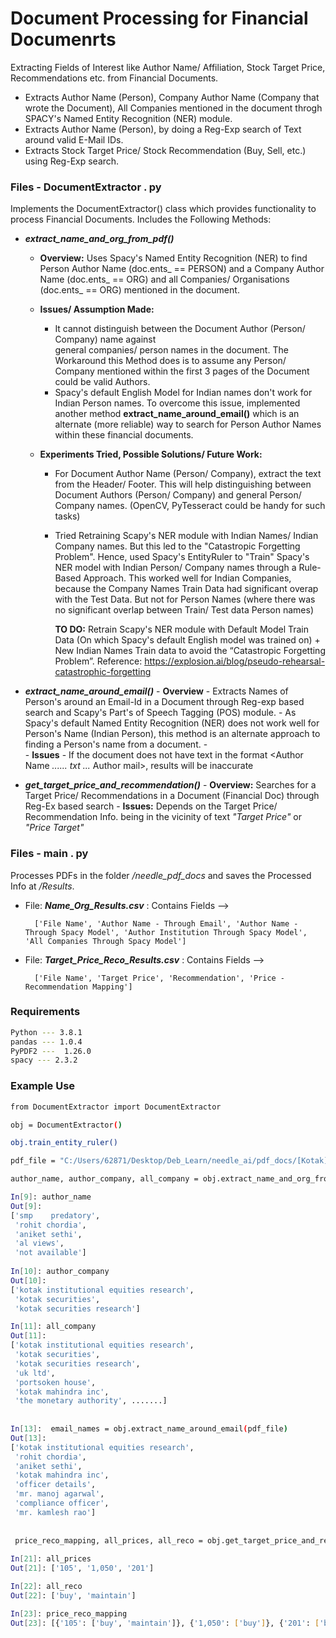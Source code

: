 # Document Processing for Financial Documenrts

Extracting Fields of Interest like Author Name/ Affiliation, Stock Target Price, Recommendations etc. from Financial Documents.

  - Extracts Author Name (Person), Company Author Name (Company that wrote the Document), All Companies mentioned in the document throgh SPACY's Named Entity Recognition (NER) module.
  - Extracts Author Name (Person), by doing a Reg-Exp search of Text around valid E-Mail IDs.
  - Extracts Stock Target Price/ Stock Recommendation (Buy, Sell, etc.) using Reg-Exp search.

### Files - DocumentExtractor . py
Implements the DocumentExtractor() class which provides functionality to process Financial Documents. Includes the Following Methods:
  - ***extract_name_and_org_from_pdf()***
      - **Overview:**
          Uses Spacy's Named Entity Recognition (NER) to find Person Author Name (doc.ents_ == PERSON) and a Company Author Name (doc.ents_ == ORG) and all Companies/ Organisations (doc.ents_ == ORG) mentioned in the document.

    - **Issues/ Assumption Made:**
        - It cannot distinguish between the Document Author (Person/ Company) name against  
          general companies/ person names in the document. The Workaround this Method does is to assume any Person/ Company mentioned within the first 3 pages of the Document could be valid Authors.
        - Spacy's default English Model for Indian names don't work for Indian Person names. To overcome this issue, implemented another method **extract_name_around_email()** which is an alternate (more reliable) way to search for Person Author Names within these financial documents.
        
    - **Experiments Tried, Possible Solutions/ Future Work:**
        - For Document Author Name (Person/ Company), extract the text from the Header/ Footer. This will help distinguishing between Document Authors (Person/ Company)  and general Person/ Company names. (OpenCV, PyTesseract could be handy for such tasks)
        - Tried Retraining Scapy's NER module with Indian Names/ Indian Company names. But this led to the "Catastropic Forgetting Problem". Hence, used Spacy's EntityRuler to "Train" Spacy's NER model with Indian Person/ Company names through a Rule-Based Approach. 
        This worked well for Indian Companies, because the Company Names Train Data had significant overap with the Test Data. But not for Person Names (where there was no significant overlap between Train/ Test data Person names)
        
            **TO DO:** Retrain Scapy's NER module with Default Model Train Data (On which Spacy's default English model was trained on) + New Indian Names Train data to avoid the “Catastropic Forgetting Problem”. Reference: https://explosion.ai/blog/pseudo-rehearsal-catastrophic-forgetting
            
  - ***extract_name_around_email()***
        - **Overview**
            - Extracts Names of Person's around an Email-Id in a Document through Reg-exp based search and Scapy's Part's of Speech Tagging (POS) module.
            -   As Spacy's default Named Entity Recognition (NER) does not work well for Person's Name (Indian Person), this method is an alternate approach to finding a Person's name from a document.
            -   
        - **Issues**
            - If the document does not have text in the format <Author Name *...... txt ...* Author mail>, results will be inaccurate
    
  - ***get_target_price_and_recommendation()***
        - **Overview:**
            Searches for a Target Price/ Recommendations in a Document (Financial Doc) through Reg-Ex based search
        - **Issues:**
            Depends on the Target Price/ Recommendation Info. being in the vicinity of text *"Target Price"* or *"Price Target"*
    
### Files - main . py
Processes PDFs in the folder */needle_pdf_docs* and saves the Processed Info at */Results*.
    
- File: ***Name_Org_Results.csv*** : Contains Fields -->
            
        ['File Name', 'Author Name - Through Email', 'Author Name - Through Spacy Model', 'Author Institution Through Spacy Model', 'All Companies Through Spacy Model']
- File: ***Target_Price_Reco_Results.csv*** : Contains Fields --> 

        ['File Name', 'Target Price', 'Recommendation', 'Price - Recommendation Mapping']


### Requirements

```sh
Python --- 3.8.1
pandas --- 1.0.4
PyPDF2 ---  1.26.0
spacy --- 2.3.2
```

### Example Use

```sh
from DocumentExtractor import DocumentExtractor

obj = DocumentExtractor()

obj.train_entity_ruler()

pdf_file = "C:/Users/62871/Desktop/Deb_Learn/needle_ai/pdf_docs/[Kotak]_576.pdf"

author_name, author_company, all_company = obj.extract_name_and_org_from_pdf(pdf_file)

In[9]: author_name
Out[9]: 
['smp    predatory',
 'rohit chordia',
 'aniket sethi',
 'al views',
 'not available']
 
In[10]: author_company
Out[10]: 
['kotak institutional equities research',
 'kotak securities',
 'kotak securities research']

In[11]: all_company
Out[11]: 
['kotak institutional equities research',
 'kotak securities',
 'kotak securities research',
 'uk ltd',
 'portsoken house',
 'kotak mahindra inc',
 'the monetary authority', .......]
 
 
In[13]:  email_names = obj.extract_name_around_email(pdf_file)
Out[13]: 
['kotak institutional equities research',
 'rohit chordia',
 'aniket sethi',
 'kotak mahindra inc',
 'officer details',
 'mr. manoj agarwal',
 'compliance officer',
 'mr. kamlesh rao']
 
 
 price_reco_mapping, all_prices, all_reco = obj.get_target_price_and_recommendation(pdf_file)
 
In[21]: all_prices
Out[21]: ['105', '1,050', '201']

In[22]: all_reco 
Out[22]: ['buy', 'maintain']

In[23]: price_reco_mapping
Out[23]: [{'105': ['buy', 'maintain']}, {'1,050': ['buy']}, {'201': ['buy']}]
